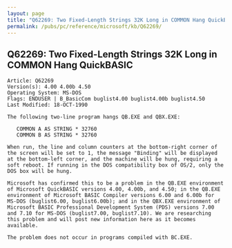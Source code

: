 ```yaml
---
layout: page
title: "Q62269: Two Fixed-Length Strings 32K Long in COMMON Hang QuickBASIC"
permalink: /pubs/pc/reference/microsoft/kb/Q62269/
---
```


## Q62269: Two Fixed-Length Strings 32K Long in COMMON Hang QuickBASIC

	Article: Q62269
	Version(s): 4.00 4.00b 4.50
	Operating System: MS-DOS
	Flags: ENDUSER | B_BasicCom buglist4.00 buglist4.00b buglist4.50
	Last Modified: 18-OCT-1990
	
	The following two-line program hangs QB.EXE and QBX.EXE:
	
	   COMMON A AS STRING * 32760
	   COMMON B AS STRING * 32760
	
	When run, the line and column counters at the bottom-right corner of
	the screen will be set to 1, the message "Binding" will be displayed
	at the bottom-left corner, and the machine will be hung, requiring a
	soft reboot. If running in the DOS compatibility box of OS/2, only the
	DOS box will be hung.
	
	Microsoft has confirmed this to be a problem in the QB.EXE environment
	of Microsoft QuickBASIC versions 4.00, 4.00b, and 4.50; in the QB.EXE
	environment of Microsoft BASIC Compiler versions 6.00 and 6.00b for
	MS-DOS (buglist6.00, buglist6.00b); and in the QBX.EXE environment of
	Microsoft BASIC Professional Development System (PDS) versions 7.00
	and 7.10 for MS-DOS (buglist7.00, buglist7.10). We are researching
	this problem and will post new information here as it becomes
	available.
	
	The problem does not occur in programs compiled with BC.EXE.
